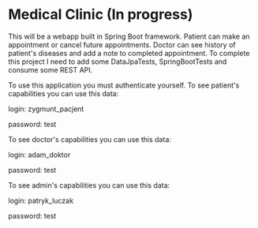 # Medical Clinic (In progress)
This will be a webapp built in Spring Boot framework. Patient can make an appointment or cancel future appointments. Doctor can see history of patient's diseases and add a note to completed appointment. To complete this project I need to add some DataJpaTests, SpringBootTests and consume some REST API.

To use this application you must authenticate yourself. To see patient's capabilities you can use this data:

login: zygmunt_pacjent

password: test

To see doctor's capabilities you can use this data:

login: adam_doktor

password: test

To see admin's capabilities you can use this data:

login: patryk_luczak

password: test

